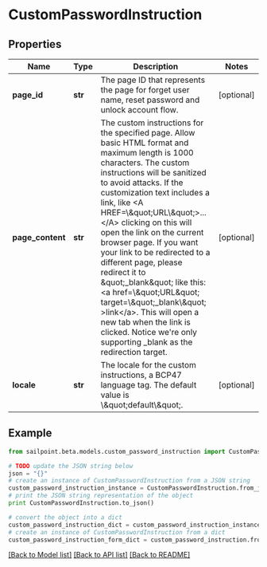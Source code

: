 # CustomPasswordInstruction


## Properties

Name | Type | Description | Notes
------------ | ------------- | ------------- | -------------
**page_id** | **str** | The page ID that represents the page for forget user name, reset password and unlock account flow. | [optional] 
**page_content** | **str** | The custom instructions for the specified page. Allow basic HTML format and maximum length is 1000 characters. The custom instructions will be sanitized to avoid attacks. If the customization text includes a link, like &lt;A HREF&#x3D;\\\&quot;URL\\\&quot;&gt;...&lt;/A&gt; clicking on this will open the link on the current browser page. If you want your link to be redirected to a different page, please redirect it to \&quot;_blank\&quot; like this: &lt;a href&#x3D;\\\&quot;URL\&quot; target&#x3D;\\\&quot;_blank\\\&quot; &gt;link&lt;/a&gt;. This will open a new tab when the link is clicked. Notice we&#39;re only supporting _blank as the redirection target. | [optional] 
**locale** | **str** | The locale for the custom instructions, a BCP47 language tag. The default value is \\\&quot;default\\\&quot;. | [optional] 

## Example

```python
from sailpoint.beta.models.custom_password_instruction import CustomPasswordInstruction

# TODO update the JSON string below
json = "{}"
# create an instance of CustomPasswordInstruction from a JSON string
custom_password_instruction_instance = CustomPasswordInstruction.from_json(json)
# print the JSON string representation of the object
print CustomPasswordInstruction.to_json()

# convert the object into a dict
custom_password_instruction_dict = custom_password_instruction_instance.to_dict()
# create an instance of CustomPasswordInstruction from a dict
custom_password_instruction_form_dict = custom_password_instruction.from_dict(custom_password_instruction_dict)
```
[[Back to Model list]](../README.md#documentation-for-models) [[Back to API list]](../README.md#documentation-for-api-endpoints) [[Back to README]](../README.md)


